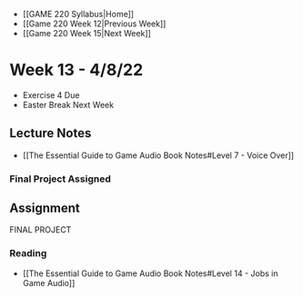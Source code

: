 - [[GAME 220 Syllabus|Home]]
- [[Game 220 Week 12|Previous Week]]
- [[Game 220 Week 15|Next Week]]

# Week 13 - 4/8/22
- Exercise 4 Due
- Easter Break Next Week

## Lecture Notes
- [[The Essential Guide to Game Audio Book Notes#Level 7 - Voice Over]]

### Final Project Assigned

## Assignment
FINAL PROJECT
### Reading
- [[The Essential Guide to Game Audio Book Notes#Level 14 - Jobs in Game Audio]]